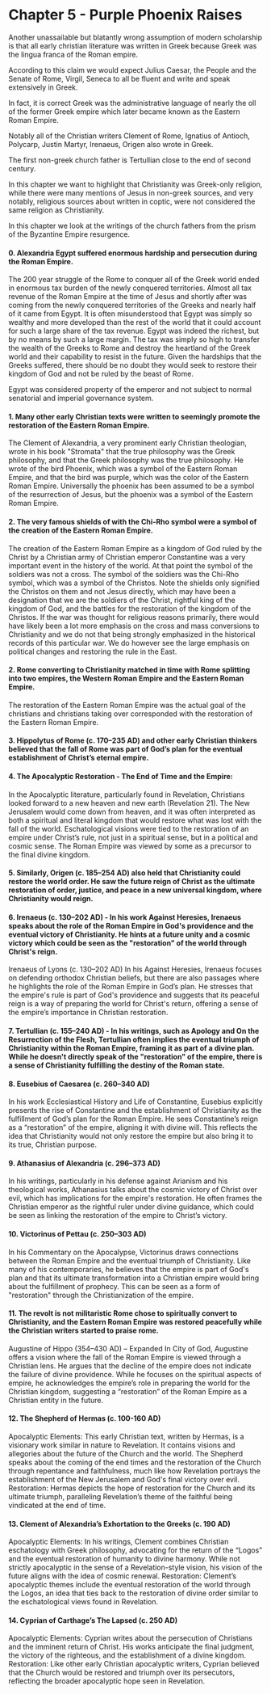 # Chapter 5 - Purple Phoenix Raises

Another unassailable but blatantly wrong assumption of modern scholarship is that all early christian literature was written in Greek because Greek was the lingua franca of the Roman empire.

According to this claim we would expect Julius Caesar, the People and the Senate of Rome, Virgil, Seneca to all be fluent and write and speak extensively in Greek.

In fact, it is correct Greek was the administrative language of nearly the oll of the former Greek empire which later became known as the Eastern Roman Empire.

Notably all of the Christian writers Clement of Rome, Ignatius of Antioch, Polycarp, Justin Martyr, Irenaeus, Origen also wrote in Greek.

The first non-greek church father is Tertullian close to the end of second century.

In this chapter we want to highlight that Christianity was Greek-only religion, while there were many mentions of Jesus in non-greek sources, and very notably, religious sources about written in coptic, were not considered the same religion as Christianity.

In this chapter we look at the writings of the church fathers from the prism of the Byzantine Empire resurgence.

#### 0. Alexandria Egypt suffered enormous hardship and persecution during the Roman Empire.

The 200 year struggle of the Rome to conquer all of the Greek world ended in enormous tax burden of the newly conquered territories.
Almost all tax revenue of the Roman Empire at the time of Jesus and shortly after was coming from the newly conquered territories of the Greeks and nearly half of it came from Egypt.
It is often misunderstood that Egypt was simply so wealthy and more developed than the rest of the world that it could account for such a large share of the tax revenue.
Egypt was indeed the richest, but by no means by such a large margin.
The tax was simply so high to transfer the wealth of the Greeks to Rome and destroy the heartland of the Greek world and their capability to resist in the future.
Given the hardships that the Greeks suffered, there should be no doubt they would seek to restore their kingdom of God and not be ruled by the beast of Rome.

Egypt was considered property of the emperor and not subject to normal senatorial and imperial governance system.

#### 1. Many other early Christian texts were written to seemingly promote the restoration of the Eastern Roman Empire.
The Clement of Alexandria, a very prominent early Christian theologian, wrote in his book "Stromata" that the true philosophy was the Greek philosophy, and that the Greek philosophy was the true philosophy.
He wrote of the bird Phoenix, which was a symbol of the Eastern Roman Empire, and that the bird was purple, which was the color of the Eastern Roman Empire.
Universally the phoenix has been assumed to be a symbol of the resurrection of Jesus, but the phoenix was a symbol of the Eastern Roman Empire.

#### 2. The very famous shields of with the Chi-Rho symbol were a symbol of the creation of the Eastern Roman Empire.

The creation of the Eastern Roman Empire as a kingdom of God ruled by the Christ by a Christian army of Christian emperor Constantine was a very important event in the history of the world.
At that point the symbol of the soldiers was not a cross. The symbol of the soldiers was the Chi-Rho symbol, which was a symbol of the Christos.
Note the shields only signified the Christos on them and not Jesus directly, which may have been a designation that we are the soldiers of the Christ, rightful king of the kingdom of God, and the battles for the restoration of the kingdom of the Christos.
If the war was thought for religious reasons primarily, there would have likely been a lot more emphasis on the cross and mass conversions to Christianity and we do not that being strongly emphasized in the historical records of this particular war.
We do however see the large emphasis on political changes and restoring the rule in the East.

#### 2. Rome converting to Christianity matched in time with Rome splitting into two empires, the Western Roman Empire and the Eastern Roman Empire.
The restoration of the Eastern Roman Empire was the actual goal of the christians and christians taking over corresponded with the restoration of the Eastern Roman Empire.

#### 3. Hippolytus of Rome (c. 170–235 AD) and other early Christian thinkers believed that the fall of Rome was part of God’s plan for the eventual establishment of Christ’s eternal empire.

#### 4. The Apocalyptic Restoration - The End of Time and the Empire:
 In the Apocalyptic literature, particularly found in Revelation, Christians looked forward to a new heaven and new earth (Revelation 21). The New Jerusalem would come down from heaven, and it was often interpreted as both a spiritual and literal kingdom that would restore what was lost with the fall of the world.
 Eschatological visions were tied to the restoration of an empire under Christ’s rule, not just in a spiritual sense, but in a political and cosmic sense. The Roman Empire was viewed by some as a precursor to the final divine kingdom.

#### 5. Similarly, Origen (c. 185–254 AD) also held that Christianity could restore the world order. He saw the future reign of Christ as the ultimate restoration of order, justice, and peace in a new universal kingdom, where Christianity would reign.

#### 6. Irenaeus (c. 130–202 AD) - In his work Against Heresies, Irenaeus speaks about the role of the Roman Empire in God's providence and the eventual victory of Christianity. He hints at a future unity and a cosmic victory which could be seen as the "restoration" of the world through Christ's reign.
Irenaeus of Lyons (c. 130–202 AD)
In his Against Heresies, Irenaeus focuses on defending orthodox Christian beliefs, but there are also passages where he highlights the role of the Roman Empire in God’s plan. He stresses that the empire's rule is part of God's providence and suggests that its peaceful reign is a way of preparing the world for Christ's return, offering a sense of the empire’s importance in Christian restoration.

#### 7. Tertullian (c. 155–240 AD) - In his writings, such as Apology and On the Resurrection of the Flesh, Tertullian often implies the eventual triumph of Christianity within the Roman Empire, framing it as part of a divine plan. While he doesn't directly speak of the "restoration" of the empire, there is a sense of Christianity fulfilling the destiny of the Roman state.

#### 8. Eusebius of Caesarea (c. 260–340 AD)
In his work Ecclesiastical History and Life of Constantine, Eusebius explicitly presents the rise of Constantine and the establishment of Christianity as the fulfillment of God’s plan for the Roman Empire. He sees Constantine’s reign as a “restoration” of the empire, aligning it with divine will. This reflects the idea that Christianity would not only restore the empire but also bring it to its true, Christian purpose.

#### 9. Athanasius of Alexandria (c. 296–373 AD)
In his writings, particularly in his defense against Arianism and his theological works, Athanasius talks about the cosmic victory of Christ over evil, which has implications for the empire's restoration. He often frames the Christian emperor as the rightful ruler under divine guidance, which could be seen as linking the restoration of the empire to Christ’s victory.

#### 10. Victorinus of Pettau (c. 250–303 AD)
In his Commentary on the Apocalypse, Victorinus draws connections between the Roman Empire and the eventual triumph of Christianity. Like many of his contemporaries, he believes that the empire is part of God's plan and that its ultimate transformation into a Christian empire would bring about the fulfillment of prophecy. This can be seen as a form of "restoration" through the Christianization of the empire.

#### 11. The revolt is not militaristic Rome chose to spiritually convert to Christianity, and the Eastern Roman Empire was restored peacefully while the Christian writers started to praise rome.

Augustine of Hippo (354–430 AD) – Expanded
In City of God, Augustine offers a vision where the fall of the Roman Empire is viewed through a Christian lens. He argues that the decline of the empire does not indicate the failure of divine providence. While he focuses on the spiritual aspects of empire, he acknowledges the empire’s role in preparing the world for the Christian kingdom, suggesting a “restoration” of the Roman Empire as a Christian entity in the future.

#### 12. The Shepherd of Hermas (c. 100-160 AD)
Apocalyptic Elements: This early Christian text, written by Hermas, is a visionary work similar in nature to Revelation. It contains visions and allegories about the future of the Church and the world. The Shepherd speaks about the coming of the end times and the restoration of the Church through repentance and faithfulness, much like how Revelation portrays the establishment of the New Jerusalem and God's final victory over evil.
Restoration: Hermas depicts the hope of restoration for the Church and its ultimate triumph, paralleling Revelation’s theme of the faithful being vindicated at the end of time.

#### 13. Clement of Alexandria’s Exhortation to the Greeks (c. 190 AD)
Apocalyptic Elements: In his writings, Clement combines Christian eschatology with Greek philosophy, advocating for the return of the “Logos” and the eventual restoration of humanity to divine harmony. While not strictly apocalyptic in the sense of a Revelation-style vision, his vision of the future aligns with the idea of cosmic renewal.
Restoration: Clement’s apocalyptic themes include the eventual restoration of the world through the Logos, an idea that ties back to the restoration of divine order similar to the eschatological views found in Revelation.

#### 14. Cyprian of Carthage’s The Lapsed (c. 250 AD)
Apocalyptic Elements: Cyprian writes about the persecution of Christians and the imminent return of Christ. His works anticipate the final judgment, the victory of the righteous, and the establishment of a divine kingdom.
Restoration: Like other early Christian apocalyptic writers, Cyprian believed that the Church would be restored and triumph over its persecutors, reflecting the broader apocalyptic hope seen in Revelation.
